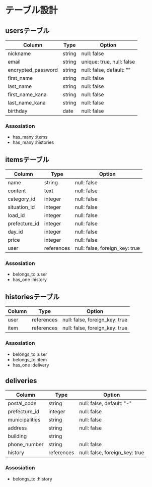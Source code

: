 # テーブル設計

## usersテーブル

| Column             | Type   | Option                    |
| ---------------    | ------ | ------------------------- |
| nickname           | string | null: false               |
| email              | string | unique: true, null: false |
| encrypted_password | string | null: false, default: ""  |
| first_name         | string | null: false               |
| last_name          | string | null: false               |
| first_name_kana    | string | null: false               |
| last_name_kana     | string | null: false               |
| birthday           | date   | null: false               |

### Assosiation
- has_many :items
- has_many :histories

## itemsテーブル

| Column           | Type       | Option                         |
| ---------------- | ---------- | ------------------------------ |
| name             | string     | null: false                    |
| content          | text       | null: false                    |
| category_id      | integer    | null: false                    |
| situation_id     | integer    | null: false                    |
| load_id          | integer    | null: false                    |
| prefecture_id    | integer    | null: false                    |
| day_id           | integer    | null: false                    |
| price            | integer    | null: false                    |
| user             | references | null: false, foreign_key: true |

### Assosiation
- belongs_to :user
- has_one :history

## historiesテーブル

| Column           | Type       | Option                         |
| ---------------- | ---------- | ------------------------------ |
| user             | references | null: false, foreign_key: true |
| item             | references | null: false, foreign_key: true |

### Assosiation
- belongs_to :user
- belongs_to :item
- has_one :delivery

## deliveries
| Column           | Type       | Option                         |
| ---------------- | ---------- | ------------------------------ |
| postal_code      | string     | null: false, default: "-"      |
| prefecture_id    | integer    | null: false                    |
| municipalities   | string     | null: false                    |
| address          | string     | null: false                    |
| building         | string     |                                |
| phone_number     | string     | null: false                    |
| history          | references | null: false, foreign_key: true |

### Assosiation
- belongs_to :history
